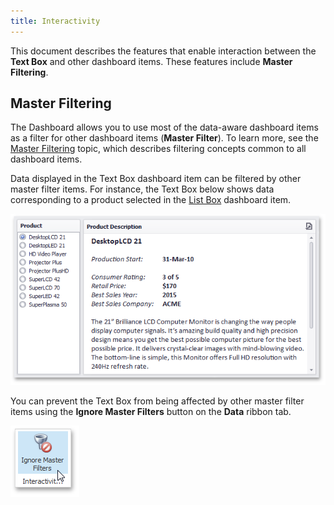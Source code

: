 ```yaml
---
title: Interactivity
---
```

This document describes the features that enable interaction between the **Text Box** and other dashboard items. These features include **Master Filtering**.

## Master Filtering
The Dashboard allows you to use most of the data-aware dashboard items as a filter for other dashboard items (**Master Filter**). To learn more, see the [Master Filtering](../../../../../dashboard-for-desktop/articles/dashboard-designer/interactivity/master-filtering.md) topic, which describes filtering concepts common to all dashboard items.

Data displayed in the Text Box dashboard item can be filtered by other master filter items. For instance, the Text Box below shows data corresponding to a product selected in the [List Box](../../../../../dashboard-for-desktop/articles/dashboard-designer/designing-dashboard-items/filter-elements/filter-elements-overview.md) dashboard item.

![MainFeatures_TextEditor](../../../../images/Img18215.png)

You can prevent the Text Box from being affected by other master filter items using the **Ignore Master Filters** button on the **Data** ribbon tab.

![Pivot_IgnoreMasterFilters_Ribbon](../../../../images/Img25865.png)